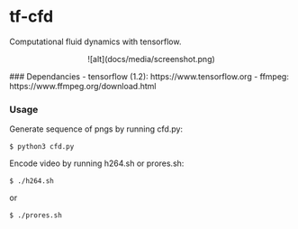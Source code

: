# tf-cfd
Computational fluid dynamics with tensorflow.
<p align="center">
    ![alt](docs/media/screenshot.png)
</p>
### Dependancies
- tensorflow (1.2): https://www.tensorflow.org
- ffmpeg: https://www.ffmpeg.org/download.html

### Usage
Generate sequence of pngs by running cfd.py:
``` shell
$ python3 cfd.py
```

Encode video by running h264.sh or prores.sh:
``` shell
$ ./h264.sh
```
or
``` shell
$ ./prores.sh
```
